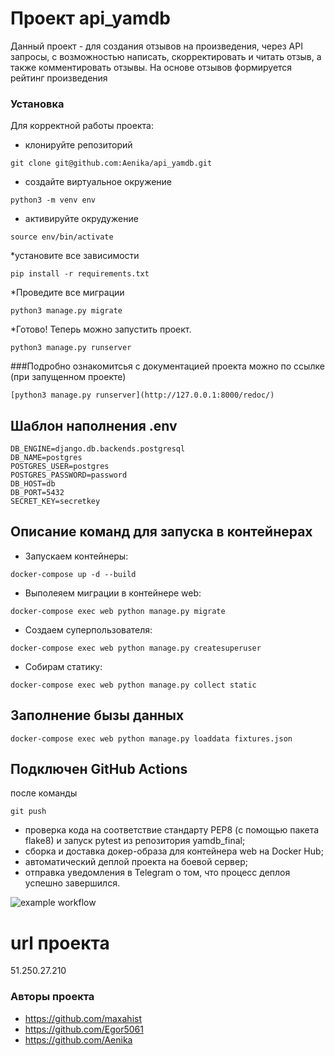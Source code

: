 # Проект api_yamdb
Данный проект - для создания отзывов на произведения, через API запросы, с возможностью написать, скорректировать и читать отзыв, а также комментировать отзывы. На основе отзывов формируется рейтинг произведения

### Установка
Для корректной работы проекта:
* клонируйте репозиторий
 ```
git clone git@github.com:Aenika/api_yamdb.git

```
* создайте виртуальное окружение
```
python3 -m venv env
```
* активируйте окрудужение
```
source env/bin/activate
```
*установите все зависимости
```
pip install -r requirements.txt
```
*Проведите все миграции
```
python3 manage.py migrate
```
*Готово! Теперь можно запустить проект.
```
python3 manage.py runserver
```

###Подробно ознакомитсья с документацией проекта можно по ссылке (при запущенном проекте)
```
[python3 manage.py runserver](http://127.0.0.1:8000/redoc/)
```

## Шаблон наполнения .env 
```
DB_ENGINE=django.db.backends.postgresql
DB_NAME=postgres
POSTGRES_USER=postgres
POSTGRES_PASSWORD=password
DB_HOST=db
DB_PORT=5432
SECRET_KEY=secretkey
```

## Описание команд для запуска в контейнерах

* Запускаем контейнеры:
```commandline
docker-compose up -d --build
```
* Выполеяем миграции в контейнере web:
```commandline
docker-compose exec web python manage.py migrate
```
* Создаем суперпользователя: 
```commandline
docker-compose exec web python manage.py createsuperuser
```
* Собирам статику:
```commandline
docker-compose exec web python manage.py collect static
```

## Заполнение бызы данных
```commandline
docker-compose exec web python manage.py loaddata fixtures.json
```


## Подключен GitHub Actions
после команды 

```commandline
git push
```
* проверка кода на соответствие стандарту PEP8 (с помощью пакета flake8) и запуск pytest из репозитория yamdb_final;
* сборка и доставка докер-образа для контейнера web на Docker Hub;
* автоматический деплой проекта на боевой сервер;
* отправка уведомления в Telegram о том, что процесс деплоя успешно завершился.

![example workflow](https://github.com/maxahist/yamdb_final/actions/workflows/yamdb_workflow.yml/badge.svg)

# url проекта
51.250.27.210


### Авторы проекта
* https://github.com/maxahist
* https://github.com/Egor5061
* https://github.com/Aenika


